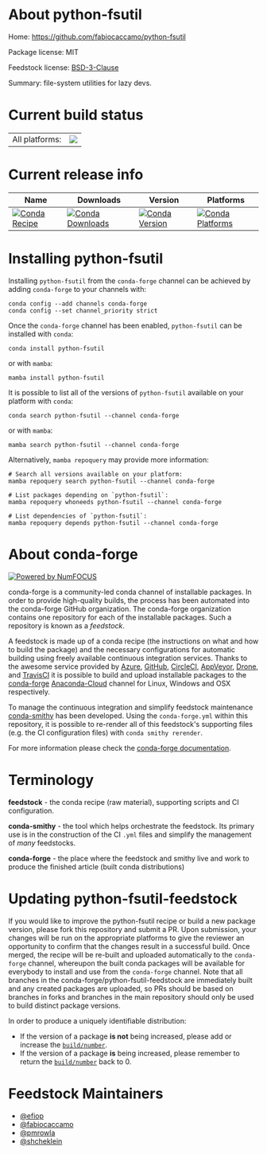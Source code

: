 About python-fsutil
===================

Home: https://github.com/fabiocaccamo/python-fsutil

Package license: MIT

Feedstock license: [BSD-3-Clause](https://github.com/conda-forge/python-fsutil-feedstock/blob/main/LICENSE.txt)

Summary: file-system utilities for lazy devs.

Current build status
====================


<table><tr><td>All platforms:</td>
    <td>
      <a href="https://dev.azure.com/conda-forge/feedstock-builds/_build/latest?definitionId=12654&branchName=main">
        <img src="https://dev.azure.com/conda-forge/feedstock-builds/_apis/build/status/python-fsutil-feedstock?branchName=main">
      </a>
    </td>
  </tr>
</table>

Current release info
====================

| Name | Downloads | Version | Platforms |
| --- | --- | --- | --- |
| [![Conda Recipe](https://img.shields.io/badge/recipe-python--fsutil-green.svg)](https://anaconda.org/conda-forge/python-fsutil) | [![Conda Downloads](https://img.shields.io/conda/dn/conda-forge/python-fsutil.svg)](https://anaconda.org/conda-forge/python-fsutil) | [![Conda Version](https://img.shields.io/conda/vn/conda-forge/python-fsutil.svg)](https://anaconda.org/conda-forge/python-fsutil) | [![Conda Platforms](https://img.shields.io/conda/pn/conda-forge/python-fsutil.svg)](https://anaconda.org/conda-forge/python-fsutil) |

Installing python-fsutil
========================

Installing `python-fsutil` from the `conda-forge` channel can be achieved by adding `conda-forge` to your channels with:

```
conda config --add channels conda-forge
conda config --set channel_priority strict
```

Once the `conda-forge` channel has been enabled, `python-fsutil` can be installed with `conda`:

```
conda install python-fsutil
```

or with `mamba`:

```
mamba install python-fsutil
```

It is possible to list all of the versions of `python-fsutil` available on your platform with `conda`:

```
conda search python-fsutil --channel conda-forge
```

or with `mamba`:

```
mamba search python-fsutil --channel conda-forge
```

Alternatively, `mamba repoquery` may provide more information:

```
# Search all versions available on your platform:
mamba repoquery search python-fsutil --channel conda-forge

# List packages depending on `python-fsutil`:
mamba repoquery whoneeds python-fsutil --channel conda-forge

# List dependencies of `python-fsutil`:
mamba repoquery depends python-fsutil --channel conda-forge
```


About conda-forge
=================

[![Powered by
NumFOCUS](https://img.shields.io/badge/powered%20by-NumFOCUS-orange.svg?style=flat&colorA=E1523D&colorB=007D8A)](https://numfocus.org)

conda-forge is a community-led conda channel of installable packages.
In order to provide high-quality builds, the process has been automated into the
conda-forge GitHub organization. The conda-forge organization contains one repository
for each of the installable packages. Such a repository is known as a *feedstock*.

A feedstock is made up of a conda recipe (the instructions on what and how to build
the package) and the necessary configurations for automatic building using freely
available continuous integration services. Thanks to the awesome service provided by
[Azure](https://azure.microsoft.com/en-us/services/devops/), [GitHub](https://github.com/),
[CircleCI](https://circleci.com/), [AppVeyor](https://www.appveyor.com/),
[Drone](https://cloud.drone.io/welcome), and [TravisCI](https://travis-ci.com/)
it is possible to build and upload installable packages to the
[conda-forge](https://anaconda.org/conda-forge) [Anaconda-Cloud](https://anaconda.org/)
channel for Linux, Windows and OSX respectively.

To manage the continuous integration and simplify feedstock maintenance
[conda-smithy](https://github.com/conda-forge/conda-smithy) has been developed.
Using the ``conda-forge.yml`` within this repository, it is possible to re-render all of
this feedstock's supporting files (e.g. the CI configuration files) with ``conda smithy rerender``.

For more information please check the [conda-forge documentation](https://conda-forge.org/docs/).

Terminology
===========

**feedstock** - the conda recipe (raw material), supporting scripts and CI configuration.

**conda-smithy** - the tool which helps orchestrate the feedstock.
                   Its primary use is in the construction of the CI ``.yml`` files
                   and simplify the management of *many* feedstocks.

**conda-forge** - the place where the feedstock and smithy live and work to
                  produce the finished article (built conda distributions)


Updating python-fsutil-feedstock
================================

If you would like to improve the python-fsutil recipe or build a new
package version, please fork this repository and submit a PR. Upon submission,
your changes will be run on the appropriate platforms to give the reviewer an
opportunity to confirm that the changes result in a successful build. Once
merged, the recipe will be re-built and uploaded automatically to the
`conda-forge` channel, whereupon the built conda packages will be available for
everybody to install and use from the `conda-forge` channel.
Note that all branches in the conda-forge/python-fsutil-feedstock are
immediately built and any created packages are uploaded, so PRs should be based
on branches in forks and branches in the main repository should only be used to
build distinct package versions.

In order to produce a uniquely identifiable distribution:
 * If the version of a package **is not** being increased, please add or increase
   the [``build/number``](https://docs.conda.io/projects/conda-build/en/latest/resources/define-metadata.html#build-number-and-string).
 * If the version of a package **is** being increased, please remember to return
   the [``build/number``](https://docs.conda.io/projects/conda-build/en/latest/resources/define-metadata.html#build-number-and-string)
   back to 0.

Feedstock Maintainers
=====================

* [@efiop](https://github.com/efiop/)
* [@fabiocaccamo](https://github.com/fabiocaccamo/)
* [@pmrowla](https://github.com/pmrowla/)
* [@shcheklein](https://github.com/shcheklein/)

